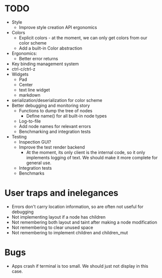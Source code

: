 
# TODO

- Style
  - Improve style creation API ergonomics
- Colors
  - Explicit colors - at the moment, we can only get colors from our color scheme
  - Add a built-in Color abstraction
- Ergonomics:
  - Better error returns
- Key binding management system
- ctrl-c/ctrl-z
- Widgets
  - Pad
  - Center
  - text line widget
  - markdown
- serialization/deserialization for color scheme
- Better debugging and monitoring story
  - Functions to dump the tree of nodes
    - Define name() for all built-in node types
  - Log-to-file
  - Add node names for relevant errors
  - Benchmarking and integration tests
- Testing
  - Inspection GUI?
  - Improve the test render backend
    - At the moment, its only client is the internal code, so it only implements
      logging of text. We should make it more complete for general use.
  - Integration tests
  - Benchmarks


# User traps and inelegances

  - Errors don't carry location information, so are often not useful for debugging
  - Not implementing layout if a node has children
  - Not remembering both layout and taint after making a node modification
  - Not remembering to clear unused space
  - Not remembering to implement children and children_mut

# Bugs

  - Apps crash if terminal is too small. We should just not display in this case.